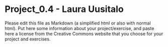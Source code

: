 Project_0.4 - Laura Uusitalo
==========================

Please edit this file as Markdown (a simplified html or also with normal html).
Put here some information about your project/exercise, and paste here a license from the Creative Commons website that you choose for your project and exercises.
